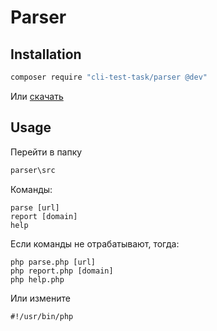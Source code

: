 # Parser
## Installation
```bash
composer require "cli-test-task/parser @dev"
```
Или [скачать](https://github.com/Alexandr-Seleznyov/cli-test-task)

## Usage
Перейти в папку
```bash
parser\src
```
Команды:

```
parse [url]
report [domain]
help
```
Если команды не отрабатывают, тогда:
```
php parse.php [url]
php report.php [domain]
php help.php
```
Или измените
```
#!/usr/bin/php
```
